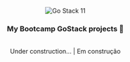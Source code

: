 <p align="center">
  <img src="https://i.imgur.com/tleonBz.png" alt="Go Stack 11" />
</p>

<h3 align="center">
  My Bootcamp GoStack projects 🚀
</h3>

<br>

<div align="center">
   Under construction... | Em construção
 
</div>
